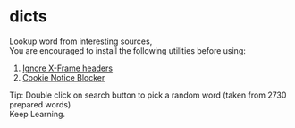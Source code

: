 # dicts
Lookup word from interesting sources,<br />
You are encouraged to install the following utilities before using:
1. [Ignore X-Frame headers](https://chrome.google.com/webstore/detail/ignore-x-frame-headers/gleekbfjekiniecknbkamfmkohkpodhe)
2. [Cookie Notice Blocker](https://chrome.google.com/webstore/detail/cookie-notice-blocker/odhmfmnoejhihkmfebnolljiibpnednn)<br />

Tip: Double click on search button to pick a random word (taken from 2730 prepared words)<br />
Keep Learning.